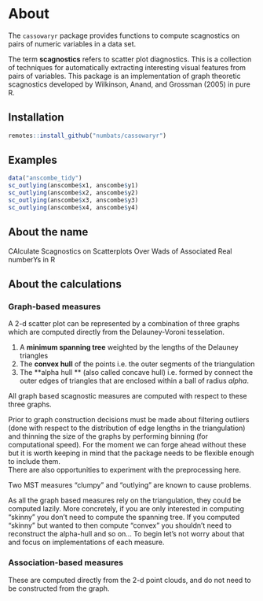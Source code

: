 
<!-- README.md is generated from README.Rmd. Please edit that file -->

# About

<!-- badges: start -->
<!-- badges: end -->

The `cassowaryr` package provides functions to compute scagnostics on pairs
of numeric variables in a data set.

The term **scagnostics** refers to scatter plot diagnostics. This is a
collection of techniques for automatically extracting interesting visual
features from pairs of variables. This package is an implementation of
graph theoretic scagnostics developed by Wilkinson, Anand, and Grossman
(2005) in pure R.

## Installation

``` r
remotes::install_github("numbats/cassowaryr")
```

## Examples

``` r
data("anscombe_tidy")
sc_outlying(anscombe$x1, anscombe$y1)
sc_outlying(anscombe$x2, anscombe$y2)
sc_outlying(anscombe$x3, anscombe$y3)
sc_outlying(anscombe$x4, anscombe$y4)
```
## About the name

CAlculate Scagnostics on Scatterplots Over Wads of Associated Real numberYs in R

## About the calculations

### Graph-based measures

A 2-d scatter plot can be represented by a combination of three graphs
which are computed directly from the Delauney-Voroni tesselation.

1.  A **minimum spanning tree** weighted by the lengths of the Delauney
    triangles
2.  The **convex hull** of the points i.e. the outer segments of the
    triangulation
3.  The **alpha hull ** (also called concave hull) i.e. formed by
    connect the outer edges of triangles that are enclosed within a ball
    of radius *alpha*.

All graph based scagnostic measures are computed with respect to these
three graphs.

Prior to graph construction decisions must be made about filtering
outliers (done with respect to the distribution of edge lengths in the
triangulation) and thinning the size of the graphs by performing binning
(for computational speed). For the moment we can forge ahead without
these but it is worth keeping in mind that the package needs to be
flexible enough to include them.  
There are also opportunities to experiment with the preprocessing here.

Two MST measures “clumpy” and “outlying” are known to cause problems.

As all the graph based measures rely on the triangulation, they could be
computed lazily. More concretely, if you are only interested in
computing “skinny” you don’t need to compute the spanning tree. If you
computed “skinny” but wanted to then compute “convex” you shouldn’t need
to reconstruct the alpha-hull and so on… To begin let’s not worry about
that and focus on implementations of each measure.

### Association-based measures

These are computed directly from the 2-d point clouds, and do not need
to be constructed from the graph.
